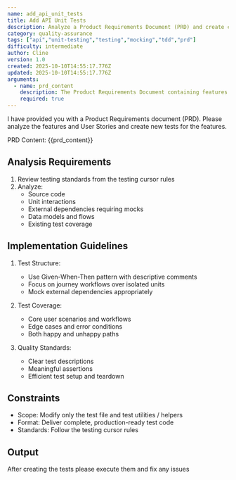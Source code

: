 ```yaml
---
name: add_api_unit_tests
title: Add API Unit Tests
description: Analyze a Product Requirements Document (PRD) and create comprehensive unit tests for the described features. This prompt guides the creation of journey-focused tests using Given-When-Then patterns, with proper mocking of external dependencies and coverage of both happy and unhappy paths. Includes execution and debugging of tests.
category: quality-assurance
tags: ["api","unit-testing","testing","mocking","tdd","prd"]
difficulty: intermediate
author: Cline
version: 1.0
created: 2025-10-10T14:55:17.776Z
updated: 2025-10-10T14:55:17.776Z
arguments:
  - name: prd_content
    description: The Product Requirements Document containing features and user stories to test
    required: true
---
```


I have provided you with a Product Requirements document (PRD). Please analyze the features and User Stories and create new tests for the features.

PRD Content: {{prd_content}}

## Analysis Requirements
1. Review testing standards from the testing cursor rules
2. Analyze:
   - Source code
   - Unit interactions
   - External dependencies requiring mocks
   - Data models and flows
   - Existing test coverage

## Implementation Guidelines
1. Test Structure:
   - Use Given-When-Then pattern with descriptive comments
   - Focus on journey workflows over isolated units
   - Mock external dependencies appropriately

2. Test Coverage:
   - Core user scenarios and workflows
   - Edge cases and error conditions
   - Both happy and unhappy paths

3. Quality Standards:
   - Clear test descriptions
   - Meaningful assertions
   - Efficient test setup and teardown

## Constraints
- Scope: Modify only the test file and test utilities / helpers
- Format: Deliver complete, production-ready test code
- Standards: Follow the testing cursor rules

## Output
After creating the tests please execute them and fix any issues